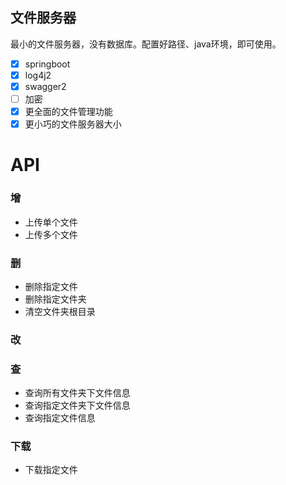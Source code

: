 文件服务器
---

最小的文件服务器，没有数据库。配置好路径、java环境，即可使用。

* [x] springboot
* [x] log4j2
* [x] swagger2
* [ ] 加密
* [x] 更全面的文件管理功能
* [x] 更小巧的文件服务器大小

# API

### 增
* 上传单个文件
* 上传多个文件

### 删
* 删除指定文件
* 删除指定文件夹
* 清空文件夹根目录

### 改

### 查
* 查询所有文件夹下文件信息
* 查询指定文件夹下文件信息
* 查询指定文件信息

### 下载
* 下载指定文件